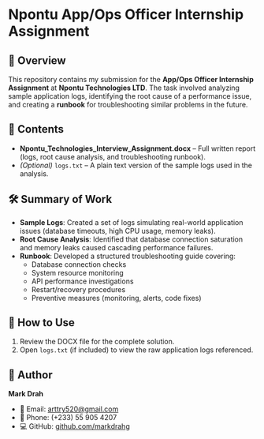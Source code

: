 # Npontu App/Ops Officer Internship Assignment  

## 📌 Overview  
This repository contains my submission for the **App/Ops Officer Internship Assignment** at **Npontu Technologies LTD**. The task involved analyzing sample application logs, identifying the root cause of a performance issue, and creating a **runbook** for troubleshooting similar problems in the future.  

## 📂 Contents  
- **Npontu_Technologies_Interview_Assignment.docx** – Full written report (logs, root cause analysis, and troubleshooting runbook).  
- *(Optional)* `logs.txt` – A plain text version of the sample logs used in the analysis.  

## 🛠️ Summary of Work  
- **Sample Logs**: Created a set of logs simulating real-world application issues (database timeouts, high CPU usage, memory leaks).  
- **Root Cause Analysis**: Identified that database connection saturation and memory leaks caused cascading performance failures.  
- **Runbook**: Developed a structured troubleshooting guide covering:  
  - Database connection checks  
  - System resource monitoring  
  - API performance investigations  
  - Restart/recovery procedures  
  - Preventive measures (monitoring, alerts, code fixes)  

## 🚀 How to Use  
1. Review the DOCX file for the complete solution.  
2. Open `logs.txt` (if included) to view the raw application logs referenced.  

## 👤 Author  
**Mark Drah**  
- 📧 Email: arttry520@gmail.com  
- 📱 Phone: (+233) 55 905 4207  
- 💻 GitHub: [github.com/markdrahg](https://github.com/markdrahg)  
